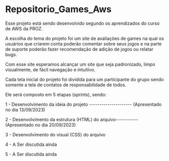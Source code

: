 # Repositorio_Games_Aws
Esse projeto está sendo desenvolvido segundo os aprendizados do curso de AWS da PROZ.

A escolha do tema do projeto foi um site de avaliações de games na qual os usuários que criarem conta poderão comentar sobre seus jogos e na parte de suporte poderão fazer recomendação de adição de jogos ou relatar bugs.

Com esse site esperamos alcançar um site que seja padronizado, limpo visualmente, de fácil navegação e intuitívo.

Cada tela inicial do projeto foi dividida para um participante do grupo sendo somente a tela de contatos de responsabilidade de todos. 

Ele será composto em 5 etapas (sprints), sendo:

1 - Desenvolvimento da ideia do projeto --------------------- (Apresentado no dia 13/09/2023)

2 - Desenvolvimento da estrutura (HTML) do arquivo----------- (Apresentado no dia 20/09/2023)

3 - Desenvolvimento do visual (CSS) do arquivo

4 - A Ser discutida ainda

5 - A Ser discutida ainda
